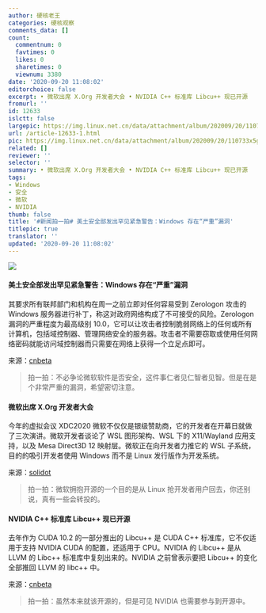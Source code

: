 ```yaml
---
author: 硬核老王
categories: 硬核观察
comments_data: []
count:
  commentnum: 0
  favtimes: 0
  likes: 0
  sharetimes: 0
  viewnum: 3380
date: '2020-09-20 11:08:02'
editorchoice: false
excerpt: • 微软出席 X.Org 开发者大会 • NVIDIA C++ 标准库 Libcu++ 现已开源
fromurl: ''
id: 12633
islctt: false
largepic: https://img.linux.net.cn/data/attachment/album/202009/20/110733x5g5bvunpdpzxp5s.jpg
url: /article-12633-1.html
pic: https://img.linux.net.cn/data/attachment/album/202009/20/110733x5g5bvunpdpzxp5s.jpg.thumb.jpg
related: []
reviewer: ''
selector: ''
summary: • 微软出席 X.Org 开发者大会 • NVIDIA C++ 标准库 Libcu++ 现已开源
tags:
- Windows
- 安全
- 微软
- NVIDIA
thumb: false
title: '#新闻拍一拍# 美土安全部发出罕见紧急警告：Windows 存在“严重”漏洞'
titlepic: true
translator: ''
updated: '2020-09-20 11:08:02'
---
```


![](/data/attachment/album/202009/20/110733x5g5bvunpdpzxp5s.jpg)


#### 美土安全部发出罕见紧急警告：Windows 存在“严重”漏洞


其要求所有联邦部门和机构在周一之前立即对任何容易受到 Zerologon 攻击的 Windows 服务器进行补丁，称这对政府网络构成了不可接受的风险。Zerologon 漏洞的严重程度为最高级别 10.0，它可以让攻击者控制脆弱网络上的任何或所有计算机，包括域控制器、管理网络安全的服务器。攻击者不需要窃取或使用任何网络密码就能访问域控制器而只需要在网络上获得一个立足点即可。


来源：[cnbeta](https://www.cnbeta.com/articles/tech/1031235.htm)



> 
> 拍一拍：不必争论微软软件是否安全，这件事仁者见仁智者见智。但是在是个非常严重的漏洞，希望密切注意。
> 
> 
> 


#### 微软出席 X.Org 开发者大会


今年的虚拟会议 XDC2020 微软不仅仅是银级赞助商，它的开发者在开幕日就做了三次演讲。微软开发者谈论了 WSL 图形架构、WSL 下的 X11/Wayland 应用支持，以及 Mesa Direct3D 12 映射层。微软正在向开发者力推它的 WSL 子系统，目的的吸引开发者使用 Windows 而不是 Linux 发行版作为开发系统。


来源：[solidot](https://www.solidot.org/story?sid=65582)



> 
> 拍一拍：微软拥抱开源的一个目的是从 Linux 抢开发者用户回去，你还别说，真有一些会转投的。
> 
> 
> 


#### NVIDIA C++ 标准库 Libcu++ 现已开源


去年作为 CUDA 10.2 的一部分推出的 Libcu++ 是 CUDA C++ 标准库，它不仅适用于支持 NVIDIA CUDA 的配置，还适用于 CPU。NVIDIA 的 Libcu++ 是从 LLVM 的 Libc++ 标准库中复刻出来的。NVIDIA 之前曾表示要把 Libcu++ 的变化全部推回 LLVM 的 libc++ 中。


来源：[cnbeta](https://www.cnbeta.com/articles/soft/1031115.htm)



> 
> 拍一拍：虽然本来就该开源的，但是可见 NVIDIA 也需要参与到开源中。
> 
> 
>